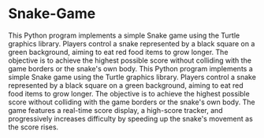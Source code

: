 # Snake-Game
This Python program implements a simple Snake game using the Turtle graphics library. Players control a snake represented by a black square on a green background, aiming to eat red food items to grow longer. The objective is to achieve the highest possible score without colliding with the game borders or the snake's own body. 
This Python program implements a simple Snake game using the Turtle graphics library. Players control a snake represented by a black square on a green background, aiming to eat red food items to grow longer. The objective is to achieve the highest possible score without colliding with the game borders or the snake's own body. The game features a real-time score display, a high-score tracker, and progressively increases difficulty by speeding up the snake's movement as the score rises.
